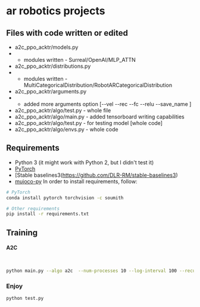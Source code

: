 # ar robotics projects

## Files with code written or edited

* a2c_ppo_acktr/models.py  
* * modules written - Surreal/OpenAI/MLP_ATTN
* a2c_ppo_acktr/distributions.py 
* * modules written - MultiCategoricalDistribution/RobotARCategoricalDistribution
* a2c_ppo_acktr/arguments.py
* * added more arguments option [--vel --rec --fc --relu --save_name ]
* a2c_ppo_acktr/algo/test.py - whole file
* a2c_ppo_acktr/algo/main.py - added tensorboard writing capabilities
* a2c_ppo_acktr/algo/test.py - for testing model [whole code]
* a2c_ppo_acktr/algo/envs.py - whole code

## Requirements

* Python 3 (it might work with Python 2, but I didn't test it)
* [PyTorch](http://pytorch.org/)
* [Stable baselines3(https://github.com/DLR-RM/stable-baselines3)
* [mujoco-py](https://github.com/openai/mujoco-py) 
In order to install requirements, follow:

```bash
# PyTorch
conda install pytorch torchvision -c soumith

# Other requirements
pip install -r requirements.txt
```

## Training

#### A2C

```bash


python main.py --algo a2c  --num-processes 10 --log-interval 100 --recurrent-policy --use-linear-lr-decay --num-env-steps 100000000 --num-steps 25 --use-gae --save_name pos --rec 64 --fc '64 64 64' --lr 5e-4 --entropy-coef 0 --value-loss-coef 1 --seed 13

```


### Enjoy

```bash
python test.py 
```

